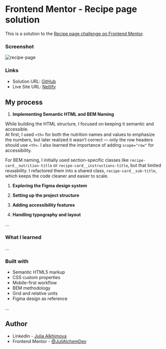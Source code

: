 # Frontend Mentor - Recipe page solution

This is a solution to the [Recipe page challenge on Frontend Mentor](https://www.frontendmentor.io/challenges/recipe-page-KiTsR8QQKm). 


### Screenshot

![recipe-page](./design/destkop-design.jpg)


### Links

- Solution URL: [GitHub](https://github.com/JuliAlchemDev/FM-Recipe-page)
- Live Site URL: [Netlify](https://fm-social-recipe-page-julialchem.netlify.app)

## My process

1. **Implementing Semantic HTML and BEM Naming**

While building the HTML structure, I focused on keeping it semantic and accessible.  
At first, I used `<th>` for both the nutrition names and values to emphasize the numbers, but later realized it wasn’t correct — only the row headers should use `<th>`. I also learned the importance of adding `scope="row"` for accessibility.  

For BEM naming, I initially used section-specific classes like `recipe-card__nutrition-title` or `recipe-card__instructions-title`, but that limited reusability. I refactored them into a shared class, `recipe-card__sub-title`, which keeps the code cleaner and easier to scale.

1. **Exploring the Figma design system**  
 

2. **Setting up the project structure**  
 
4. **Adding accessibility features**  


5. **Handling typography and layout**  

...


### What I learned

...


### Built with

- Semantic HTML5 markup
- CSS custom properties
- Mobile-first workflow
- BEM methodology
- Grid and relative units
- Figma design as reference

...

## Author

- Linkedin - [Julia Alkhimova](https://www.linkedin.com/in/julialkhimova/)
- Frontend Mentor - [@JuliAlchemDev](https://www.frontendmentor.io/profile/JuliAlchemDev)